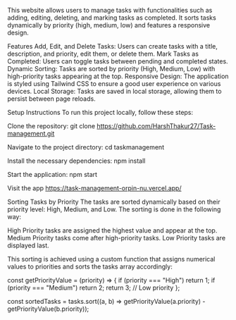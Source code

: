 This website allows users to manage tasks with functionalities such as adding, editing, deleting, and marking tasks as completed. It sorts tasks dynamically by priority (high, medium, low) and features a responsive design.


Features
Add, Edit, and Delete Tasks: Users can create tasks with a title, description, and priority, edit them, or delete them.
Mark Tasks as Completed: Users can toggle tasks between pending and completed states.
Dynamic Sorting: Tasks are sorted by priority (High, Medium, Low) with high-priority tasks appearing at the top.
Responsive Design: The application is styled using Tailwind CSS to ensure a good user experience on various devices.
Local Storage: Tasks are saved in local storage, allowing them to persist between page reloads.


Setup Instructions
To run this project locally, follow these steps:

Clone the repository:
git clone https://github.com/HarshThakur27/Task-management.git

Navigate to the project directory:
cd taskmanagement

Install the necessary dependencies:
npm install

Start the application:
npm start

Visit the app 
https://task-management-orpin-nu.vercel.app/


Sorting Tasks by Priority
The tasks are sorted dynamically based on their priority level: High, Medium, and Low. The sorting is done in the following way:

High Priority tasks are assigned the highest value and appear at the top.
Medium Priority tasks come after high-priority tasks.
Low Priority tasks are displayed last.

This sorting is achieved using a custom function that assigns numerical values to priorities and sorts the tasks array accordingly:

const getPriorityValue = (priority) => {
    if (priority === "High") return 1;
    if (priority === "Medium") return 2;
    return 3;  // Low priority
};

const sortedTasks = tasks.sort((a, b) => getPriorityValue(a.priority) - getPriorityValue(b.priority));
